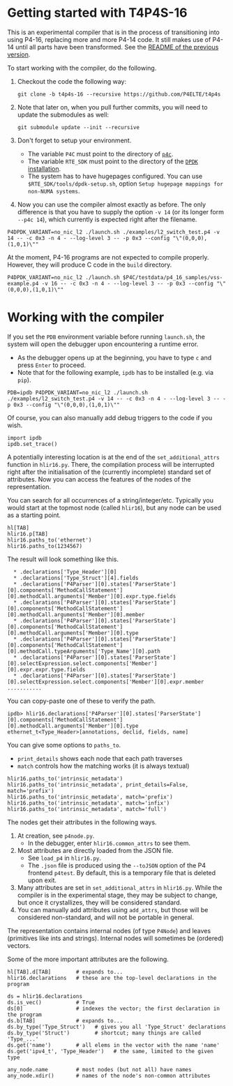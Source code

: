 
# Getting started with T4P4S-16

This is an experimental compiler that is
in the process of transitioning into using P4-16,
replacing more and more P4-14 code.
It still makes use of P4-14 until all parts have been transformed.
See the [README of the previous version](README14.md).

To start working with the compiler, do the following.

1. Checkout the code the following way:

    ~~~
    git clone -b t4p4s-16 --recursive https://github.com/P4ELTE/t4p4s
    ~~~

1. Note that later on, when you pull further commits,
   you will need to update the submodules as well:

    ~~~
    git submodule update --init --recursive
    ~~~

1. Don't forget to setup your environment.
    - The variable `P4C` must point to the directory of [`p4c`](https://github.com/p4lang/p4c).
    - The variable `RTE_SDK` must point to the directory of the [`DPDK` installation](http://dpdk.org/).
    - The system has to have hugepages configured. You can use `$RTE_SDK/tools/dpdk-setup.sh`, option `Setup hugepage mappings for non-NUMA systems`.
1. Now you can use the compiler almost exactly as before.
   The only difference is that you have to supply the option `-v 14` (or its longer form `--p4c 14`),
   which currently is expected right after the filename.

~~~
P4DPDK_VARIANT=no_nic_l2 ./launch.sh ./examples/l2_switch_test.p4 -v 14 -- -c 0x3 -n 4 - --log-level 3 -- -p 0x3 --config "\"(0,0,0),(1,0,1)\""
~~~

At the moment, P4-16 programs are not expected to compile properly.
However, they will produce C code in the `build` directory.

~~~
P4DPDK_VARIANT=no_nic_l2 ./launch.sh $P4C/testdata/p4_16_samples/vss-example.p4 -v 16 -- -c 0x3 -n 4 - --log-level 3 -- -p 0x3 --config "\"(0,0,0),(1,0,1)\""
~~~


# Working with the compiler

If you set the `PDB` environment variable before running `launch.sh`,
the system will open the debugger upon encountering a runtime error.

- As the debugger opens up at the beginning,
  you have to type `c` and press `Enter` to proceed.
- Note that for the following example, `ipdb` has to be installed (e.g. via `pip`).

~~~
PDB=ipdb P4DPDK_VARIANT=no_nic_l2 ./launch.sh ./examples/l2_switch_test.p4 -v 14 -- -c 0x3 -n 4 - --log-level 3 -- -p 0x3 --config "\"(0,0,0),(1,0,1)\""
~~~

Of course, you can also manually add debug triggers to the code if you wish.

~~~
import ipdb
ipdb.set_trace()
~~~

A potentially interesting location is at the end of the `set_additional_attrs` function in `hlir16.py`.
There, the compilation process will be interrupted right after
the initialisation of the (currently incomplete) standard set of attributes.
Now you can access the features of the nodes of the representation.

You can search for all occurrences of a string/integer/etc.
Typically you would start at the topmost node (called `hlir16`),
but any node can be used as a starting point.

~~~
hl[TAB]
hlir16.p[TAB]
hlir16.paths_to('ethernet')
hlir16.paths_to(1234567)
~~~

The result will look something like this.

~~~
  * .declarations['Type_Header'][0]
  * .declarations['Type_Struct'][4].fields
  * .declarations['P4Parser'][0].states['ParserState'][0].components['MethodCallStatement'][0].methodCall.arguments['Member'][0].expr.type.fields
  * .declarations['P4Parser'][0].states['ParserState'][0].components['MethodCallStatement'][0].methodCall.arguments['Member'][0].member
  * .declarations['P4Parser'][0].states['ParserState'][0].components['MethodCallStatement'][0].methodCall.arguments['Member'][0].type
  * .declarations['P4Parser'][0].states['ParserState'][0].components['MethodCallStatement'][0].methodCall.typeArguments['Type_Name'][0].path
  * .declarations['P4Parser'][0].states['ParserState'][0].selectExpression.select.components['Member'][0].expr.expr.type.fields
  * .declarations['P4Parser'][0].states['ParserState'][0].selectExpression.select.components['Member'][0].expr.member
...........
~~~

You can copy-paste one of these to verify the path.

~~~
ipdb> hlir16.declarations['P4Parser'][0].states['ParserState'][0].components['MethodCallStatement'][0].methodCall.arguments['Member'][0].type
ethernet_t<Type_Header>[annotations, declid, fields, name]
~~~

You can give some options to `paths_to`.

- `print_details` shows each node that each path traverses
- `match` controls how the matching works (it is always textual)

~~~
hlir16.paths_to('intrinsic_metadata')
hlir16.paths_to('intrinsic_metadata', print_details=False, match='prefix')
hlir16.paths_to('intrinsic_metadata', match='prefix')
hlir16.paths_to('intrinsic_metadata', match='infix')
hlir16.paths_to('intrinsic_metadata', match='full')
~~~

The nodes get their attributes in the following ways.

1. At creation, see `p4node.py`.
	- In the debugger, enter `hlir16.common_attrs` to see them.
1. Most attributes are directly loaded from the JSON file.
	- See `load_p4` in `hlir16.py`.
	- The `.json` file is produced using the `--toJSON` option of the P4 frontend `p4test`.
	  By default, this is a temporary file that is deleted upon exit.
1. Many attributes are set in `set_additional_attrs` in `hlir16.py`.
   While the compiler is in the experimental stage,
   they may be subject to change, but once it crystallizes,
   they will be considered standard.
1. You can manually add attributes using `add_attrs`, but those will be considered non-standard,
   and will not be portable in general.

The representation contains internal nodes (of type `P4Node`)
and leaves (primitives like ints and strings).
Internal nodes will sometimes be (ordered) vectors.

Some of the more important attributes are the following.

~~~
hl[TAB].d[TAB]        # expands to...
hlir16.declarations   # these are the top-level declarations in the program

ds = hlir16.declarations
ds.is_vec()           # True
ds[0]                 # indexes the vector; the first declaration in the program
ds.b[TAB]             # expands to...
ds.by_type('Type_Struct')   # gives you all 'Type_Struct' declarations
ds.by_type('Struct')        # shortcut; many things are called 'Type_...'
ds.get('name')        # all elems in the vector with the name 'name'
ds.get('ipv4_t', 'Type_Header')   # the same, limited to the given type

any_node.name         # most nodes (but not all) have names
any_node.xdir()       # names of the node's non-common attributes
~~~
